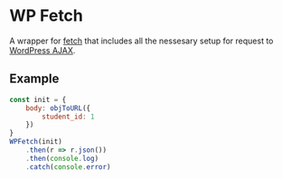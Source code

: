 # WP Fetch

A wrapper for [fetch](https://developer.mozilla.org/en-US/docs/Web/API/Fetch_API) that includes all the nessesary setup for request to [WordPress AJAX](https://codex.wordpress.org/AJAX_in_Plugins).

## Example
```js
const init = {
	body: objToURL({
		student_id: 1
	})
}
WPFetch(init)
    .then(r => r.json())
    .then(console.log)
    .catch(console.error)
```